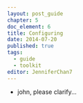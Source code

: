 ```yaml
---
layout: post_guide
chapter: 5
doc_element: 6
title: Configuring
date: 2014-07-20
published: true
tags:
  - guide
  - toolkit
editor: JenniferChan7
---
```

- john, please clarify...

